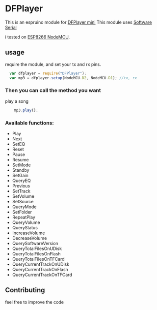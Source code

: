 
# DFPlayer

This is an espruino  module for [DFPlayer mini](https://wiki.dfrobot.com/DFPlayer_Mini_SKU_DFR0299)
This module uses [Software Serial](https://www.espruino.com/EspruinoESP8266#software-serial)

i tested on [ESP8266 NodeMCU](https://en.wikipedia.org/wiki/NodeMCU#:~:text=NodeMCU%20is%20a%20low%2Dcost,32%2Dbit%20MCU%20was%20added.).


## usage

require the module, and set your tx and rx pins.

```javascript
  var dfplayer = require("DFPlayer");
  var mp3 = dfplayer.setup(NodeMCU.D2, NodeMCU.D1); //tx, rx
```
### Then you can call the method you want
play a song
```javascript
    mp3.play();
```
### Available functions:
 - Play
 - Next
 - SetEQ
 - Reset
 - Pause
 - Resume
 - SetMode
 - Standby
 - SetGain
 - QueryEQ
 - Previous
 - SetTrack
 - SetVolume
 - SetSource
 - QueryMode
 - SetFolder
 - RepeatPlay
 - QueryVolume
 - QueryStatus
 - IncreaseVolume
 - DecreaseVolume
 - QuerySoftwareVersion
 - QueryTotalFilesOnUDisk
 - QueryTotalFilesOnFlash
 - QueryTotalFilesOnTFCard
 - QueryCurrentTrackOnUDisk
 - QueryCurrentTrackOnFlash
 - QueryCurrentTrackOnTFCard



## Contributing

feel free to improve the code

